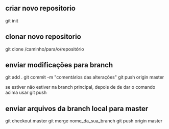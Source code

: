 ## criar novo repositorio 

git init

## clonar novo repositorio

git clone /caminho/para/o/repositório

## enviar modificações para branch

git add .
git commit -m "comentários das alterações"
git push origin master

se estiver não estiver na branch principal, depois de de dar o comando acima usar 
git push 

## enviar arquivos da branch local para master

git checkout master
git merge nome_da_sua_branch
git push origin master